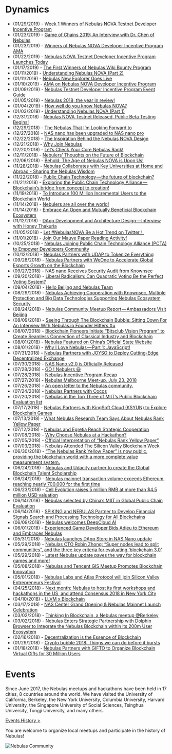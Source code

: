 # Dynamics

- (01/29/2019) - [Week 1 Winners of Nebulas NOVA Testnet Developer Incentive Program](https://medium.com/nebulasio/week-1-winners-of-nebulas-nova-testnet-developer-incentive-program-f854518aeafa)
- (01/23/2019) - [Game of Chains 2019: An Interview with Dr. Chen of Nebulas](https://medium.com/nebulasio/game-of-chains-2019-an-interview-with-dr-chen-of-nebulas-b836336c66e1)
- (01/23/2019) - [Winners of Nebulas NOVA Developer Incentive Program AMA](https://medium.com/nebulasio/winners-of-nebulas-nova-developer-incentive-program-ama-c745b5ea7ce5)
- (01/22/2019) - [Nebulas NOVA Testnet Developer Incentive Program Launches Today](https://medium.com/nebulasio/nebulas-nova-testnet-developer-incentive-program-launches-today-59bbb58db940)
- (01/17/2019) - [The First Winners of Nebulas Wiki Bounty Program](https://medium.com/nebulasio/the-first-winners-of-nebulas-wiki-bounty-program-f6e1806aeb1)
- (01/11/2019) - [Understanding Nebulas NOVA (Part 2)](https://medium.com/nebulasio/understanding-nebulas-nova-part-2-884d77959f75)
- (01/11/2019) - [Nebulas New Explorer Goes Live](https://medium.com/nebulasio/nebulas-new-explorer-goes-live-fb30b27fc590)
- (01/10/2019) - [AMA on Nebulas NOVA Developer Incentive Program](https://medium.com/nebulasio/ama-on-nebulas-nova-developer-incentive-program-8b7aabef0a0e)
- (01/09/2019) - [Nebulas Testnet Developer Incentive Program Event Guide](https://medium.com/nebulasio/nebulas-testnet-developer-incentive-program-dip-event-guide-26a0d69ec76d)
- (01/05/2019) - [Nebulas 2018; the year in review!](https://medium.com/nebulasio/nebulas-2018-the-year-in-review-917df986bda7)
- (01/04/2019) - [How well do you know Nebulas NOVA?](https://medium.com/nebulasio/about-nebulas-nova-how-well-do-you-know-ca0418181c1b)
- (01/03/2019) - [Understanding Nebulas NOVA (Part 1)](https://medium.com/nebulasio/understanding-nebulas-nova-part-1-c0e2dc831da1)
- (12/31/2018) - [Nebulas NOVA Testnet Released, Public Beta Testing Begins!](https://medium.com/nebulasio/nebulas-nova-testnet-released-public-beta-testing-begins-c50869636d9b)
- (12/29/2018) - [The Nebulas That I’m Looking Forward to](https://medium.com/nebulasio/the-nebulas-that-im-looking-forward-to-4ce3b05c177d)
- (12/27/2018) - [NAS nano has been upgraded to NAS nano pro](https://medium.com/nebulasio/nas-nano-has-been-upgraded-to-nas-nano-pro-ec9a2115eede)
- (12/22/2018) - [The Inspiration Behind the Nebulas NOVA Design](https://medium.com/nebulasio/the-inspiration-behind-the-nebulas-nova-design-5f8e327486e8)
- (12/21/2018) - [Why Join Nebulas](https://medium.com/nebulasio/why-join-nebulas-eeda9a8c397c)
- (12/20/2018) - [Let’s Check Your Core Nebulas Rank!](https://medium.com/nebulasio/lets-check-your-core-nebulas-rank-8ede72783e1c)
- (12/11/2018) - [Nebulers’ Thoughts on the Future of Blockchain](https://medium.com/nebulasio/in-blockchain-we-trust-ade18da5c34b)
- (12/06/2018) - [Behold: The Age of Nebulas NOVA is Upon Us!](https://medium.com/nebulasio/behold-the-age-of-nebulas-nova-is-upon-us-2d425661425b)
- (11/28/2018) - [Nebulas Collaborates with Key Universities at Home and Abroad - Sharing the Nebulas Wisdom](https://medium.com/nebulasio/sharing-the-nebulas-wisdom-d8658c38502d)
- (11/22/2018) - [Public Chain Technology — the future of blockchain?](https://medium.com/nebulasio/public-chain-technology-the-future-of-blockchain-997a0a5fc5f9)
- (11/21/2018) - [Exploring the Public Chain Technology Alliance — Blockchain’s bridge from concept to creation!](https://medium.com/nebulasio/exploring-the-public-chain-technology-alliance-blockchains-bridge-from-concept-to-creation-2614fd86800)
- (11/19/2018) - [To Introduce 100 Million Incremental Users to the Blockchain World](https://medium.com/nebulasio/set-a-small-goal-first-to-introduce-100-million-incremental-users-to-the-blockchain-world-f6bb6114dfed)
- (11/14/2018) - [Nebulers are all over the world!](https://medium.com/nebulasio/nebulers-are-all-over-the-world-9aea249c1416)
- (11/14/2018) - [Embrace An Open and Mutually Beneficial Blockchain Ecosystem](https://medium.com/nebulasio/embrace-an-open-and-win-win-blockchain-ecosystem-99ac10a7a662)
- (11/12/2018) - [DApp Development and Architecture Design — Interview with Honey Thakuria](https://medium.com/nebulasio/dapp-development-and-architecture-design-interview-with-honey-thakuria-abf0fab0c19f)
- (11/05/2018) - [Let #NebulasNOVA Be a Hot Trend on Twitter！](https://medium.com/nebulasio/let-nebulasnova-be-a-hot-trend-on-twitter-e1f6cca28015)
- (11/01/2018) - [Join Our Mauve Paper Reading Activity!](https://medium.com/nebulasio/join-our-mauve-paper-reading-activity-16b73f91f789)
- (10/25/2018) - [Nebulas Joining Public Chain Technology Alliance (PCTA) to Empower Developers Community](https://medium.com/nebulasio/nebulas-joining-public-chain-technology-alliance-pcta-to-empower-developers-community-fbb50c170782)
- (10/12/2018) - [Nebulas Partners with UDAP to Tokenize Everything](https://medium.com/nebulasio/nebulas-partners-with-udap-to-tokenize-everything-455b0600be57)
- (09/28/2018) - [Nebulas Partners with WeOne to Accelerate Global Esports Growth on the Blockchain](https://medium.com/nebulasio/nebulas-partners-with-weone-to-accelerate-global-esports-growth-on-the-blockchain-f5e51ce2279d)
- (09/27/2018) - [NAS nano Receives Security Audit from Knownsec](https://medium.com/nebulasio/nas-nano-receives-security-audit-from-knownsec-91d34cd35f55)
- (09/20/2018) - [Liberal Radicalism: Can Quadratic Voting Be the Perfect Voting System?](https://medium.com/nebulasio/liberal-radicalism-can-quadratic-voting-be-the-perfect-voting-system-e958408567b2)
- (09/04/2018) - [Hello Beijing and Nebulas Team](https://medium.com/nebulasio/hello-beijing-and-nebulas-team-64ab9724650c)
- (08/29/2018) - [Nebulas Achieving Cooperation with Knownsec, Multiple Protection and Big Data Technologies Supporting Nebulas Ecosystem Security](https://medium.com/nebulasio/nebulas-achieving-cooperation-with-knownsec-multiple-protection-and-big-data-technologies-b1b9b7f81bc)
- (08/24/2018) - [Nebulas Community Meetup Report — Ambassadors Visit Beijing](https://medium.com/nebulasio/nebulas-community-meetup-has-been-completed-well-fe899bb5fded)
- (08/09/2018) - [Seeing Through The Blockchain Bubble: Sitting Down For An Interview With Nebulas.io Founder Hitters Xu](https://medium.com/nebulasio/seeing-through-the-blockchain-bubble-sitting-down-for-an-interview-with-nebulas-io-8e99ccb3b69f)
- (08/07/2018) - [Blockchain Pioneers Initiate “Bitsclub Vision Program” to Create Seamless Connection of Classical Industry and Blockchain](https://medium.com/nebulasio/blockchain-pioneers-initiate-bitsclub-vision-program-to-create-seamless-connection-of-classical-b5c10bf6fabb)
- (08/01/2018) - [Nebulas Featured on China’s Official State Website](https://medium.com/nebulasio/nebulas-featured-on-chinas-official-state-website-92f2b81f196c)
- (08/01/2018) - [Why I Love Nebulas — Part 1: JavaScript!](https://medium.com/nebulasio/why-i-love-nebulas-part-1-javascript-d352f7726e53)
- (07/31/2018) - [Nebulas Partners with JOYSO to Deploy Cutting-Edge Decentralized Exchange](https://medium.com/nebulasio/nebulas-partners-with-joyso-to-deploy-cutting-edge-decentralized-exchange-88ed0698175d)
- (07/30/2018) - [NAS Nano v2.0 is Officially Released](https://medium.com/nebulasio/nas-nano-v2-0-is-officially-released-6bd5e98e79a8)
- (07/28/2018) - [GO ! Nebulers 😆](https://medium.com/nebulasio/go-nebulers-b45d019e5fe1)
- (07/28/2018) - [Nebulas Incentive Program Recap](https://medium.com/nebulasio/nebulas-incentive-program-recap-fb37dfcc0734)
- (07/27/2018) - [Nebulas Melbourne Meet-up, July 23, 2018](https://medium.com/nebulasio/nebulas-melbourne-meet-up-july-23-2018-cf179174b9da)
- (07/26/2018) - [An open letter to the Nebulas community.](https://medium.com/nebulasio/an-open-letter-to-the-nebulas-community-b1c82464f0b3)
- (07/24/2018) - [Nebulas Partners with Cocos](https://medium.com/nebulasio/nebulas-partners-with-cocos-d5067ded40fa)
- (07/20/2018) - [Nebulas in the Top Three of MIIT’s Public Blockchain Evaluation list](https://medium.com/nebulasio/nebulas-in-the-top-three-of-miits-public-blockchain-evaluation-list-efd29e335268)
- (07/17/2018) - [Nebulas Partners with KingSoft Cloud (KSYUN) to Explore Blockchain Games](https://medium.com/nebulasio/nebulas-partners-with-kingsoft-cloud-ksyun-to-explore-blockchain-games-92b11b5137f2)
- (07/13/2018) - [What Nebulas Research Team Says About Nebulas Rank Yellow Paper](https://medium.com/nebulasio/what-nebulas-research-team-says-about-nebulas-rank-yellow-paper-68beceaced62)
- (07/12/2018) - [Nebulas and Egretia Reach Strategic Cooperation](https://medium.com/nebulasio/nebulas-and-egretia-reach-strategic-cooperation-64937784814f)
- (07/08/2018) - [Why Choose Nebulas at a Hackathon?](https://medium.com/nebulasio/why-choose-nebulas-at-a-hackathon-562ab8065a30)
- (07/05/2018) - [Official Interpretation of “Nebulas Rank Yellow Paper”](https://medium.com/nebulasio/official-interpretation-of-nebulas-rank-yellow-paper-dd18293cd9a9)
- (07/03/2018) - [Nebulas Attended The Silicon Valley Blockchain Week](https://medium.com/nebulasio/nebulas-attended-the-silicon-valley-blockchain-week-313066d384d4)
- (06/30/2018) - [“The Nebulas Rank Yellow Paper” is now public, providing the blockchain world with a more complete value measurement system.](https://medium.com/nebulasio/the-nebulas-rank-yellow-paper-is-now-public-providing-the-blockchain-world-with-a-more-complete-b40ee61b0b45)
- (06/24/2018) - [Nebulas and Udacity partner to create the Global Blockchain Talent Scholarship](https://medium.com/nebulasio/nebulas-and-udacity-partner-to-create-the-global-blockchain-talent-scholarship-1ac652ec16f9)
- (06/24/2018) - [Nebulas mainnet transaction volume exceeds Ethereum, reaching nearly 700,000 for the first time](https://medium.com/nebulasio/nebulas-mainnet-transaction-volume-exceeds-ethereum-reaching-nearly-700-000-for-the-first-time-6128bda020b8)
- (06/23/2018) - [Cell Evolution raises 5 million RMB at more than $4.5 million USD valuation](https://medium.com/nebulasio/cell-evolution-raises-5-million-rmb-at-more-than-4-5-million-usd-valuation-1f034ba963ee)
- (06/14/2018) - [Nebulas selected by China’s MIIT in Global Public Chain Evaluation](https://medium.com/nebulasio/nebulas-selected-by-chinas-miit-in-global-public-chain-evaluation-1f1b3927bec8)
- (06/14/2018) - [SPIKING and NEBULAS Partner to Develop Financial Signals Search and Processing Technology for All Blockchains](https://medium.com/nebulasio/spiking-and-nebulas-partner-to-develop-financial-signals-search-and-processing-technology-for-all-b0fdf60d9910)
- (06/09/2018) - [Nebulas welcomes DeepCloud AI](https://medium.com/nebulasio/nebulas-welcomes-deepcloud-ai-c55781b1b470)
- (06/01/2018) - [Experienced Game Developer Bids Adieu to Ethereum and Embraces Nebulas](https://medium.com/nebulasio/mobile-games-big-say-goodbye-to-ethereum-turning-funs-of-nebulas-68f3b7455b53)
- (05/31/2018) - [Nebulas launches DApp Store in NAS Nano update](https://medium.com/nebulasio/nebulas-launches-dapp-store-in-nas-nano-update-b3d2e26d4943)
- (05/29/2018) - [Nebulas CTO Robin Zhong: “Super nodes lead to split communities”, and the three key criteria for evaluating ‘blockchain 3.0’](https://medium.com/nebulasio/nebulas-cto-robin-zhong-super-nodes-lead-to-community-splits-and-three-criteria-for-evaluating-c87a182dff27)
- (05/29/2018) - [Latest Nebulas update paves the way for blockchain games and more!](https://medium.com/nebulasio/latest-nebulas-update-paves-the-way-for-blockchain-games-and-more-e678d9a1715a)
- (05/08/2018) - [Nebulas and Tencent GIS Meetup Promotes Blockchain Innovation](https://medium.com/nebulasio/nebulas-and-tencent-gis-meetup-promotes-innovation-in-blockchain-2c2e642c3968)
- (05/01/2018) - [Nebulas Labs and Atlas Protocol will join Silicon Valley Entrepreneurs Festival](https://medium.com/nebulasio/nebulas-labs-and-atlas-protocol-will-join-silicon-valley-entrepreneurs-festival-6641f4b62100)
- (04/25/2018) - [Next month: Nebulas to host its first workshops and hackathons in the US, and attend Consensus 2018 in New York City](https://medium.com/nebulasio/next-month-nebulas-to-host-its-first-workshops-and-hackathons-in-the-us-and-attend-consensus-2018-d131025994dd)
- (04/10/2018) - [LLVM x Blockchain](https://medium.com/nebulasio/llvm-x-blockchains-4a5d6d6ecffc)
- (03/17/2018) - [NAS Center Grand Opening & Nebulas Mainnet Launch Celebration](https://medium.com/nebulasio/nebulas-sf-hq-grand-opening-mainnet-launch-celebration-a9d0027763a5)
- (03/02/2018) - [Thinking In Blockchain, a Nebulas meetup @Berkeley](https://medium.com/nebulasio/thinking-in-blockchain-a-berkeley-meetup-4406a432454f)
- (03/02/2018) - [Nebulas Enters Strategic Partnership with Dolphin Browser to Integrate the Nebulas Blockchain within its 200m User Ecosystem](https://medium.com/nebulasio/nebulas-enters-strategic-partnership-with-dolphin-browser-eb03d046eaa8)
- (02/16/2018) - [Decentralization is the Essence of Blockchain](https://medium.com/nebulasio/decentralization-is-the-essence-of-blockchain-ccc9e7ba839c)
- (01/29/2018) - [Crypto bubble 2018: Things we can do before it bursts](https://medium.com/nebulasio/crypto-bubble-2018-things-we-can-do-before-it-bursts-3a0d86fcd117)
- (01/18/2018) - [Nebulas Partners with GIFTO to Organize Blockchain Virtual Gifts for 30 Million Users](https://medium.com/nebulasio/nebulas-partners-with-gifto-to-organize-blockchain-virtual-gifts-for-30-million-users-645ecb02b546)



# Events

Since June 2017, the Nebulas meetups and hackathons have been held in 17 cities, 8 countries around the world. We have visited the University of California, Berkeley, the New York University, Columbia University, Harvard University, the Singapore University of Social Sciences, Tsinghua University, Tongji University, and many others.

[Events History >](https://medium.com/nebulasio/nebulas-events-7a8674690d77)

You are welcome to organize local meetups and participate in the history of Nebulas!

![Nebulas Community](https://nebulas.io/assets/images/community/events.jpg)

